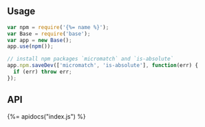 ## Usage

```js
var npm = require('{%= name %}');
var Base = require('base');
var app = new Base();
app.use(npm());

// install npm packages `micromatch` and `is-absolute`
app.npm.saveDev(['micromatch', 'is-absolute'], function(err) {
  if (err) throw err;
});
```

## API
{%= apidocs("index.js") %}